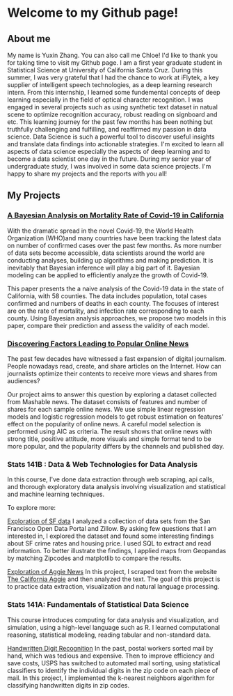 # Welcome to my Github page!



## About me
My name is Yuxin Zhang. You can also call me Chloe! I'd like to thank you for taking time to visit my Github page. I am a first year graduate student in Statistical Science at University of California Santa Cruz. During this summer, I was very grateful that I had the chance to work at iFlytek, a key supplier of intelligent speech technologies, as a deep learning research intern. From this internship, I learned some fundemental concepts of deep learning especially in the field of optical character recognition. I was engaged in several projects such as using synthetic text dataset in natual scene to optimize recognition accuracy, robust reading on signboard and etc. This learning journey for the past few months has been nothing but truthfully challenging and fulfilling, and reaffirmed my passion in data science. Data Science is such a powerful tool to discover useful insights and translate data findings into actionable strategies. I'm excited to learn all aspects of data science especially the aspects of deep learning and to become a data scientist one day in the future. 
During my senior year of undergraduate study, I was involved in some data science projects. I'm happy to share my projects and the reports with you all! 

## My Projects
### [A Bayesian Analysis on Mortality Rate of Covid-19 in California](https://github.com/Chloezhang96/Welcome/blob/master/Covid-19%20Bayesian%20Analysis.pdf)

With the dramatic spread in the novel Covid-19, the World Health Organization (WHO)and many countries have been tracking the latest data on number of confirmed cases over the past few months. As more number of data sets become accessible, data scientists around the world are conducting analyses, building up algorithms and making prediction. It is inevitably that Bayesian inference will play a big part of it. Bayesian modeling can be applied to efficiently analyze the growth of Covid-19.

This paper presents the a naive analysis of the Covid-19 data in the state of California, with 58 counties. The data includes population,
total cases confirmed and numbers of deaths in each county. The focuses of interest are on the rate of mortality, and infection rate corresponding to each county. Using Bayesian analysis approaches, we propose two models in this paper, compare their prediction and assess the validity of each model. 
### [Discovering Factors Leading to Popular Online News](https://github.com/Chloezhang96/Welcome/blob/master/final%20report.pdf) 

The past few decades have witnessed a fast expansion of digital journalism. People nowadays read, create, and share articles on the Internet. How can journalists optimize their contents to receive more views and shares from audiences? 

Our project aims to answer this question by exploring a dataset collected from Mashable news. The dataset consists of features and number of shares for each sample online news. We use simple linear regression models and logistic regression models to get robust estimation on features’ effect on the popularity of online news. A careful model selection is performed using AIC as criteria. The result shows that online news with strong title, positive attitude, more visuals and simple format tend to be more popular, and the popularity differs by the channels and published day. 



### Stats 141B : Data & Web Technologies for Data Analysis 

In this course, I've done data extraction through web scraping, api calls, and thorough exploratory data analysis involving visualization and statistical and machine learning techniques. 

To explore more:

[Exploration of SF data](https://github.com/Chloezhang96/github-page/blob/master/hw5.ipynb)
I analyzed a collection of data sets from the San Francisco Open Data Portal and Zillow. By asking few questions that I am interested in, I explored the dataset and found some interesting findings about SF crime rates and housing price. I used SQL to extract and read information. To better illustrate the findings, I applied maps from Geopandas by matching Zipcodes and matplotlib to compare the results. 

[Exploration of Aggie News](https://github.com/Chloezhang96/github-page/blob/master/hw6.ipynb)
In this project, I scraped text from the website [The California Aggie](https://theaggie.org/) and then analyzed the text. The goal of this project is to practice data extraction, visualization and natural language processing. 

    
### Stats 141A: Fundamentals of Statistical Data Science 

This course introduces computing for data analysis and visualization, and simulation, using a high-level language such as R. I learned computational reasoning, statistical modeling, reading tabular and non-standard data. 

[Handwritten Digit Recognition](https://github.com/Chloezhang96/Welcome/blob/master/Final%20Project%20--%20STA141A.pdf)
In the past, postal workers sorted mail by hand, which was tedious and expensive. Then to improve efficiency and save costs, USPS has switched to automated mail sorting, using statistical classifiers to identify the individual digits in the zip code on each piece of mail. In this project, I implemented the k-nearest neighbors algorithm for classifying handwritten digits in zip codes.
